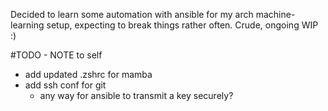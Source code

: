 Decided to learn some automation with ansible for my arch machine-learning setup, expecting to break things rather often. Crude, ongoing WIP :) 



#TODO - NOTE to self
* add updated .zshrc for mamba
* add ssh conf for git
   * any way for ansible to transmit a key securely?